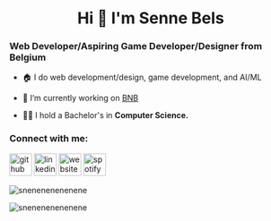 <h1 align="center">Hi 🦝 I'm Senne Bels</h1>
<h3 align="left">Web Developer/Aspiring Game Developer/Designer from Belgium</h3>

- 🏠 I do web development/design, game development, and AI/ML

- 🧘 I’m currently working on [BNB](https://burgernabije-besluitendatabank-dev.s.redhost.be/)

- 🧑‍🎓 I hold a Bachelor's in **Computer Science.**

<h3 align="left">Connect with me:</h3>
<p align="left">

[<img src='https://cdn.jsdelivr.net/npm/simple-icons@3.0.1/icons/github.svg' alt='github' height='40'>](https://github.com/snenenenenenene) [<img src='https://cdn.jsdelivr.net/npm/simple-icons@3.0.1/icons/linkedin.svg' alt='linkedin' height='40'>](https://www.linkedin.com/in/https://www.linkedin.com/in/sennebels//) [<img src='https://cdn.jsdelivr.net/npm/simple-icons@3.0.1/icons/icloud.svg' alt='website' height='40'>](sennebels.xyz) [<img src='https://cdn.jsdelivr.net/npm/simple-icons@3.0.1/icons/spotify.svg' alt='spotify' height='40'>](https://open.spotify.com/user/sennebels?si=bda042098d244ec2)

<p align="left"> <img src="https://komarev.com/ghpvc/?username=snenenenenenene&label=Profile%20views&color=0e75b6&style=flat" alt="snenenenenenene" /> </p>

<p><img align="center" src="https://github-readme-streak-stats.herokuapp.com/?user=snenenenenenene&theme=dark" alt="snenenenenenene" /></p>
